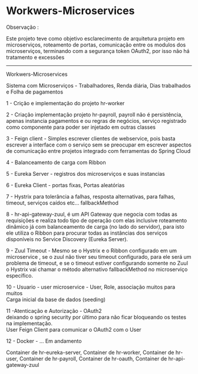 #  Workwers-Microservices

Observação :

Este projeto teve como objetivo esclarecimento de arquitetura projeto em microserviços, roteamento de portas, comunicação entre os modulos dos microserviços, terminando com a segurança token OAuth2,  por isso não há tratamento e excessões

----------------------------------------------------------------------------------------------------------------

 Workwers-Microservices


Sistema com Microserviços - Trabalhadores, Renda diária, Dias trabalhados e Folha de pagamentos


1 - Crição e implementação do projeto hr-worker 

2 - Criação implementação projeto hr-payroll, payroll não é persistência, apenas instancia pagamentos e ou regras de negócios, serviço registrado como componente para poder ser injetado em outras classes
            
3 - Feign client - Simples escrever clientes de webservice, pois basta escrever a interface com o serviço sem se preocupar em escrever aspectos de comunicação entre projetos integrado com ferramentas do Spring Cloud 

4 - Balanceamento de carga com Ribbon 
    
5 - Eureka Server - registros dos microserviços e suas instancias

6 - Eureka Client - portas fixas, Portas aleatórias 
      
7 -  Hystrix para tolerância a falhas, resposta alternativas, para falhas, timeout, serviços caídos etc... fallbackMethod

8 - hr-api-gateway-zuul, é um API Gateway que negocia com todas as requisições e realiza todo tipo de operação com elas inclusive roteamento dinâmico já com balanceamento de carga (no lado do servidor), para isto ele utiliza o Ribbon para procurar todas as instâncias dos serviços disponíveis no Service Discovery (Eureka Server).

9 - Zuul Timeout - Mesmo se o Hystrix e o Ribbon configurado em um microservice , se o zuul não tiver seu timeout configurado, para ele será um problema de timeout, e se o timeout estiver configurando somente no Zuul o Hystrix vai chamar o método alternativo fallbackMethod no microserviço específico.
          
10 - Usuario - user microservice -  User, Role, associação muitos para muitos <br>
Carga inicial da base de dados (seeding)        

11 -Atenticação e Autorização  - OAuth2  <br> 
deixando o spring security por último para não ficar bloqueando os testes na implementação.<br>
User Feign Client para comunicar o OAuth2 com o User<br>

12 - Docker - ... Em andamento <br>
  
 Container de hr-eureka-server, Container de hr-worker, Container de hr-user, Container de hr-payroll, Container de hr-oauth, Container de hr-api-gateway-zuul
          
